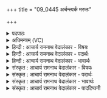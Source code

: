 +++
title = "09_0445 अर्चन्त्यर्कं मरुतः"

+++
<details><summary>पदपाठः</summary>

अ꣡र्च꣢꣯न्ति। अ꣣र्कं꣢। म꣣रु꣡तः꣢। स्व꣣र्काः꣢। सु꣣। अर्काः꣢। आ। स्तो꣣भति। श्रुतः꣢। यु꣡वा꣢꣯। सः। इ꣡न्द्रः꣢꣯। ४४५।
</details>

<details><summary>अधिमन्त्रम् (VC)</summary>

- इन्द्रः
- त्रसदस्युः
- द्विपदा विराट् पङ्क्तिः
- पञ्चमः
- ऐन्द्रं काण्डम्
</details>

<details><summary>हिन्दी : आचार्य रामनाथ वेदालंकार - विषयः</summary>

अगले मन्त्र में परमेश्वर की आराधना का फल वर्णित है।
</details>

<details><summary>हिन्दी : आचार्य रामनाथ वेदालंकार - पदार्थः</summary>

पदार्थान्वय -  (स्वर्काः) उत्तम स्तुति करनेवाले, अथवा उत्तम विधि से वेदमन्त्रों का उच्चारण करनेवाले (मरुतः) ऋत्विज् लोग (अर्कम्) अर्चनीय परमेश्वर की (अर्चन्ति) पूजा करते हैं। (श्रुतः) वेदों में प्रसिद्ध अथवा सुना गया, (युवा) सदा युवा, युवा के समान असीम बलवाला (सः) वह (इन्द्रः) परमेश्वर, उन्हें (आ स्तोभति) सहारा देता है ॥९॥ इस मन्त्र में अनुप्रास अलङ्कार है, साथ ही परस्पर उपकार करने रूप वस्तु से परिवृत्ति अलङ्कार व्यङ्ग्यहै ॥९॥
</details>

<details><summary>हिन्दी : आचार्य रामनाथ वेदालंकार - भावार्थः</summary>

भावार्थ -  जो मनुष्य वेदमन्त्रों के गानपूर्वक परमात्मा की आराधना करते हैं, उन्हें वह अक्षय अवलम्ब देकर अनुगृहीत करता है ॥९॥
</details>

<details><summary>संस्कृत : आचार्य रामनाथ वेदालंकार - विषयः</summary>

अथ परमेश्वराराधनस्य फलमाह।
</details>

<details><summary>संस्कृत : आचार्य रामनाथ वेदालंकार - पदार्थः</summary>

पदार्थान्वय -  (स्वर्काः) सुस्तुतयः सूच्चारितमन्त्राः वा। ऋच स्तुतौ, अर्च पूजायाम्। ‘अर्को मन्त्रो भवति यदनेनार्चन्ति’। निरु० ५।४। मरुतः ऋत्विजः। मरुतः इति ऋत्विङ्नाम। निघं० ३।१८। (अर्कम्) अर्चनीयम् इन्द्रं परमेश्वरम्। अर्को देवो भवति यदेनमर्चन्ति। निरु० ५।४। (अर्चन्ति) पूजयन्ति। (श्रुतः) वेदेषु प्रसिद्धः, आकर्णितो वा, (युवा) नित्यतरुणः, तरुण इव असीमबलः (सः) असौ (इन्द्रः) परमेश्वरः, तान् (आ स्तोभति) अवलम्बं प्रयच्छति। स्तुभ स्तम्भे भ्वादिः ॥९॥ अत्रानुप्रासालङ्कारः। किञ्च, परस्परोपकाररूपेण वस्तुना परिवृत्ति२रलङ्कारो व्यज्यते ॥९॥
</details>

<details><summary>संस्कृत : आचार्य रामनाथ वेदालंकार - भावार्थः</summary>

भावार्थ -  ये मनुष्या वेदमन्त्रगानपुरस्सरं परमात्मानमाराध्नुवन्ति तान् सोऽक्षयावलम्बप्रदानेनानुगृह्णाति ॥९॥
</details>

<details><summary>संस्कृत : आचार्य रामनाथ वेदालंकार - पादटिप्पनी</summary>

टिप्पनी -   १. साम० १११४। २. परिवृत्तिर्विनिमयः समन्यूनाधिकैर्भवेत्। सा० द० १०।८० इति तल्लक्षणात्। प्रकृते समेन विनिमयः।
</details>